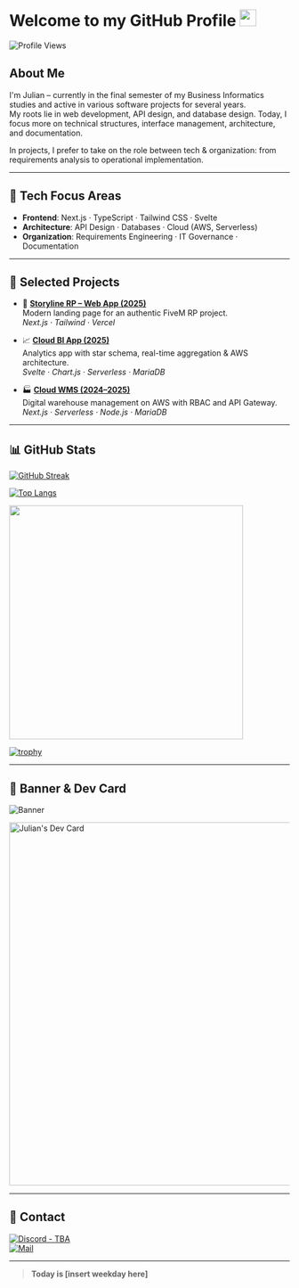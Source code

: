 # Welcome to my GitHub Profile <img src="https://media.giphy.com/media/hvRJCLFzcasrR4ia7z/giphy.gif" width="30px"/>

![Profile Views](https://komarev.com/ghpvc/?username=1Jul1an&style=flat&color=gray)

## About Me

I'm Julian – currently in the final semester of my Business Informatics studies and active in various software projects for several years.  
My roots lie in web development, API design, and database design. Today, I focus more on technical structures, interface management, architecture, and documentation.

In projects, I prefer to take on the role between tech & organization: from requirements analysis to operational implementation.

---

## 🔧 Tech Focus Areas

- **Frontend**: Next.js · TypeScript · Tailwind CSS · Svelte  
- **Architecture**: API Design · Databases · Cloud (AWS, Serverless)  
- **Organization**: Requirements Engineering · IT Governance · Documentation

---

## 🚀 Selected Projects

- 🎯 **[Storyline RP – Web App (2025)](https://github.com/1Jul1an/storyline-web)**  
  Modern landing page for an authentic FiveM RP project.  
  _Next.js · Tailwind · Vercel_

- 📈 **[Cloud BI App (2025)](https://github.com/1Jul1an/cloud-based-business-intelligence-app)**  
  Analytics app with star schema, real-time aggregation & AWS architecture.  
  _Svelte · Chart.js · Serverless · MariaDB_

- 🏭 **[Cloud WMS (2024–2025)](https://github.com/1Jul1an/cloud-based-wms-app)**  
  Digital warehouse management on AWS with RBAC and API Gateway.  
  _Next.js · Serverless · Node.js · MariaDB_

---

## 📊 GitHub Stats

[![GitHub Streak](https://streak-stats.demolab.com?user=1Jul1an&theme=dracula&hide_border=true)](https://git.io/streak-stats)

[![Top Langs](https://github-readme-stats.vercel.app/api/top-langs/?username=1Jul1an&layout=compact&theme=dracula&hide_border=true)](https://github.com/anuraghazra/github-readme-stats)

<p>
  <img width="420" src="https://github-readme-stats.vercel.app/api?username=1Jul1an&count_private=true&show_icons=true&title_color=00FFB6&text_color=ffffff&icon_color=00FFB6&hide_border=true&bg_color=282a36&layout=compact" />
</p>

[![trophy](https://github-profile-trophy.vercel.app/?username=1Jul1an&theme=dracula&margin-w=15&no-frame=true)](https://github.com/ryo-ma/github-profile-trophy)

---

## 🎨 Banner & Dev Card

<img src="https://avatars.githubusercontent.com/u/168366592?v=4" alt="Banner" />

<a href="https://app.daily.dev/1jul1an"><img src="https://api.daily.dev/devcards/v2/16ml9OOXPsT0LJtjSWX0N.png?type=wide&r=k21" width="652" alt="Julian's Dev Card"/></a>

---

## 💬 Contact

[![Discord - TBA](https://img.shields.io/badge/Discord-7289DA?style=flat&logo=discord&logoColor=white)](#)  
[![Mail](https://img.shields.io/badge/E-Mail-333333?style=flat&logo=gmail&logoColor=white)](mailto:JulianBusinessAdress@gmail.com)

---

> **Today is [insert weekday here]**
